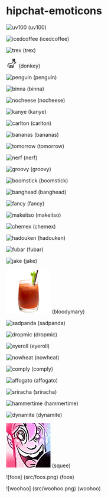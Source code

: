 hipchat-emoticons
=================


![uv100](src/uv100.gif) (uv100)

![icedcoffee](src/icedcoffee.gif) (icedcoffee)

![trex](src/trex.gif) (trex)

![donkey](src/donkey.png) (donkey)

![penguin](src/penguin.gif) (penguin)

![binna](src/binna.gif) (binna)

![nocheese](src/nocheese.gif) (nocheese)

![kanye](src/kanye.gif) (kanye)

![carlton](src/carlton.gif) (carlton)

![bananas](src/bananas.gif) (bananas)

![tomorrow](src/tomorrow.gif) (tomorrow)

![nerf](src/nerf.gif) (nerf)

![groovy](src/groovy.png) (groovy)

![boomstick](src/boomstick.png) (boomstick)

![banghead](src/banghead.gif) (banghead)

![fancy](src/fancy.gif) (fancy)

![makeitso](src/makeitso.gif) (makeitso)

![chemex](src/chemex.gif) (chemex)

![hadouken](src/hadouken.gif) (hadouken)

![fubar](src/fubar.gif) (fubar)

![jake](src/jake.gif) (jake)

![bloodymary](src/bloodymary.png) (bloodymary)

![sadpanda](src/sadpanda.png) (sadpanda)

![dropmic](src/dropmic.gif) (dropmic)

![eyeroll](src/eyeroll.gif) (eyeroll)

![nowheat](src/nowheat.gif) (nowheat)

![comply](src/comply.png) (comply)

![affogato](src/affogato.gif) (affogato)

![sriracha](src/sriracha.gif) (sriracha)

![hammertime](src/hammertime.gif) (hammertime)

![dynamite](src/dynamite.gif) (dynamite)

![squee](src/squee.gif) (squee)

![foos] (src/foos.png) (foos)

![woohoo] (src/woohoo.png) (woohoo)
